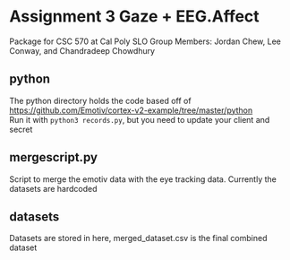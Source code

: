 # Assignment 3 Gaze + EEG.Affect
Package for CSC 570 at Cal Poly SLO
Group Members: Jordan Chew, Lee Conway, and Chandradeep Chowdhury

## python
The python directory holds the code based off of https://github.com/Emotiv/cortex-v2-example/tree/master/python  
Run it with `python3 records.py`, but you need to update your client and secret

## mergescript.py
Script to merge the emotiv data with the eye tracking data. Currently the datasets are hardcoded

## datasets
Datasets are stored in here, merged\_dataset.csv is the final combined dataset

